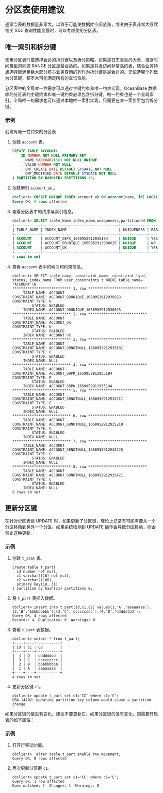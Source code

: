 分区表使用建议 
============================

通常当表的数据量非常大，以致于可能使数据库空间紧张，或者由于表非常大导致相关 SQL 查询性能变慢时，可以考虑使用分区表。

唯一索引和拆分键 
-----------------------------

使用分区表时要选择合适的拆分键以及拆分策略。如果是日志类型的大表，根据时间类型的列做 RANGE 分区是最合适的。如果是并发访问非常高的表，结合业务特点选择能满足绝大部分核心业务查询的列作为拆分键是最合适的。无论选哪个列做为分区键，都不大可能满足所有的查询性能。

分区表中的全局唯一性需求可以通过主键约束和唯一约束实现。OceanBase 数据库的分区表的主键约束和唯一键约束必须包含拆分键。唯一约束也是一个全局索引。全局唯一的需求也可以通过本地唯一索引实现，只需要在唯一索引里包含拆分键。

### 示例 

创建有唯一性约束的分区表

1. 创建 `account` 表。

   ```sql
   CREATE TABLE ACCOUNT(
       ID NUMBER NOT NULL PRIMARY KEY
       , NAME VARCHAR2(50) NOT NULL UNIQUE 
       , VALUE NUMBER NOT NULL
       , GMT_CREATE DATE DEFAULT SYSDATE NOT NULL 
       , GMT_MODIFIED DATE DEFAULT SYSDATE NOT NULL  
   ) PARTITION BY HASH(ID) PARTITIONS 16;
   ```

   

2. 创建索引 `account_uk` 。

   ```sql
   obclient> CREATE UNIQUE INDEX account_uk ON account(name, id) LOCAL ;
   Query OK, 0 rows affected
   ```

   

3. 查看分区表中的约束与索引信息。

   ```sql
   obclient> SELECT table_Name,index_name,uniqueness,partitioned FROM user_Indexes WHERE table_name= 'ACCOUNT';
   +------------+-----------------------------------+------------+-------------+
   | TABLE_NAME | INDEX_NAME                        | UNIQUENESS | PARTITIONED |
   +------------+-----------------------------------+------------+-------------+
   | ACCOUNT    | ACCOUNT_OBPK_1650952912935194     | UNIQUE     | YES         |
   | ACCOUNT    | ACCOUNT_OBUNIQUE_1650952912936028 | UNIQUE     | NO          |
   | ACCOUNT    | ACCOUNT_UK                        | UNIQUE     | YES         |
   +------------+-----------------------------------+------------+-------------+
   3 rows in set
   ```

   

4. 查看 `account` 表中的索引和约束信息。

   ```unknow
   obclient> SELECT table_name, constraint_name, constraint_type, status, index_name FROM user_constraints t WHERE table_name= 'ACCOUNT'\G
   *************************** 1. row ***************************
        TABLE_NAME: ACCOUNT
   CONSTRAINT_NAME: ACCOUNT_OBUNIQUE_1650952912936028
   CONSTRAINT_TYPE: U
            STATUS: ENABLED
        INDEX_NAME: ACCOUNT_OBUNIQUE_1650952912936028
   *************************** 2. row ***************************
        TABLE_NAME: ACCOUNT
   CONSTRAINT_NAME: ACCOUNT_UK
   CONSTRAINT_TYPE: U
            STATUS: ENABLED
        INDEX_NAME: ACCOUNT_UK
   *************************** 3. row ***************************
        TABLE_NAME: ACCOUNT
   CONSTRAINT_NAME: ACCOUNT_OBNOTNULL_1650952912935181
   CONSTRAINT_TYPE: C
            STATUS: ENABLED
        INDEX_NAME: NULL
   *************************** 4. row ***************************
        TABLE_NAME: ACCOUNT
   CONSTRAINT_NAME: ACCOUNT_OBPK_1650952912935194
   CONSTRAINT_TYPE: P
            STATUS: ENABLED
        INDEX_NAME: ACCOUNT_OBPK_1650952912935194
   *************************** 5. row ***************************
        TABLE_NAME: ACCOUNT
   CONSTRAINT_NAME: ACCOUNT_OBNOTNULL_1650952912935211
   CONSTRAINT_TYPE: C
            STATUS: ENABLED
        INDEX_NAME: NULL
   *************************** 6. row ***************************
        TABLE_NAME: ACCOUNT
   CONSTRAINT_NAME: ACCOUNT_OBNOTNULL_1650952912935219
   CONSTRAINT_TYPE: C
            STATUS: ENABLED
        INDEX_NAME: NULL
   *************************** 7. row ***************************
        TABLE_NAME: ACCOUNT
   CONSTRAINT_NAME: ACCOUNT_OBNOTNULL_1650952912935225
   CONSTRAINT_TYPE: C
            STATUS: ENABLED
        INDEX_NAME: NULL
   *************************** 8. row ***************************
        TABLE_NAME: ACCOUNT
   CONSTRAINT_NAME: ACCOUNT_OBNOTNULL_1650952912935421
   CONSTRAINT_TYPE: C
            STATUS: ENABLED
        INDEX_NAME: NULL
   8 rows in set
   ```

   




更新分区键 
--------------------------

在针对分区表做 UPDATE 时，如果更新了分区键，理论上记录有可能需要从一个分区移动到另外一个分区。如果系统检测到 UPDATE 操作会导致分区移动，则会禁止这种更新。

### 示例 

1. 创建 `t_prat` 表。

   ```unknow
   create table t_part(
     id number not null,
     c1 varchar2(10) not null,
     c2 varchar2(100),
     primary key(id, c1)
   ) partition by hash(c1) partitions 8;
   ```

   

2. 将 `t_part` 表插入数据。

   ```unknow
   obclient> insert into t_part(id,c1,c2) values(1,'A','aaaaaaaa'),(2,'B','bbbbbbbbb'),(3,'C','ccccccccc'),(4,'D','dddddddd');
   Query OK, 4 rows affected
   Records: 4  Duplicates: 0  Warnings: 0
   ```

   

3. 查看 `t_part` 表数据。

   ```unknow
   obclient> select * from t_part;
   +----+----+-----------+
   | ID | C1 | C2        |
   +----+----+-----------+
   |  4 | D  | dddddddd  |
   |  3 | C  | ccccccccc |
   |  2 | B  | bbbbbbbbb |
   |  1 | A  | aaaaaaaa  |
   +----+----+-----------+
   4 rows in set
   ```

   

4. 更新分区键 `c1`。

   ```unknow
   obclient> update t_part set c1='CC' where c1='C';
   ORA-14402: updating partition key column would cause a partition change
   ```

   




如果分区键的值没有变化，建议不要更新它。如果分区键的值有变化，则需要开启表的如下属性：

### 示例 

1. 打开行移动功能。

   ```unknow
   obclient>  alter table t_part enable row movement;
   Query OK, 0 rows affected
   ```

   

2. 再次更新分区键 `c1`。

   ```unknow
   obclient> update t_part set c1='CC' where c1='C';
   Query OK, 1 row affected
   Rows matched: 1  Changed: 1  Warnings: 0
   ```

   




